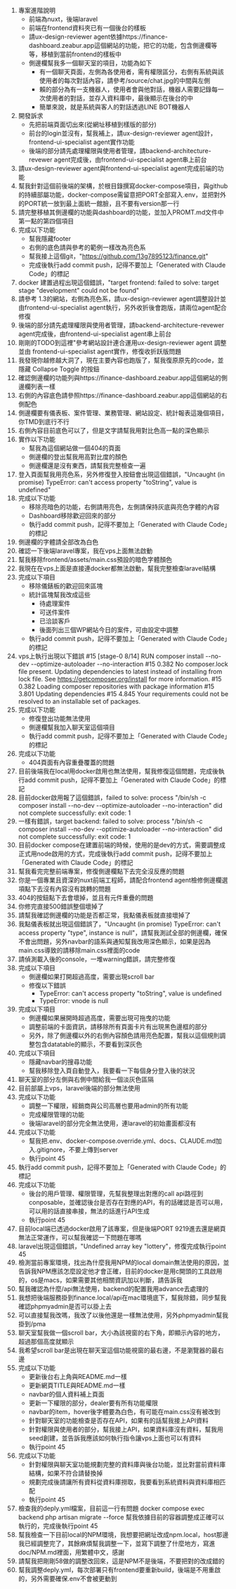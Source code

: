 1. 專案進階說明
    - 前端為nuxt，後端laravel
    - 前端在frontend資料夾已有一個後台的樣板
    - 請ux-design-reviewer agent依據https://finance-dashboard.zeabur.app這個網站的功能，把它的功能，包含側邊欄等等，移植到當前frontend的樣板中
    - 側邊欄幫我多一個聊天室的項目，功能為如下
        * 有一個聊天頁面，左側為各使用者，需有權限區分，右側有系統與該使用者的每次對話內容，請參考/source/chat.jpg的中間與左側
        * 賴的部分為有一支機器人，使用者會與他對話，機器人需要記錄每一次使用者的對話，並存入資料庫中，最後顯示在後台的中
        * 簡單來說，就是系統與客人的對話透過LINE BOT機器人
2. 開發訴求
    - 先把前端頁面切出來(從網址移植到樣版的部分)
    - 前台的login並沒有，幫我補上，請ux-design-reviewer agent設計，frontend-ui-specialist agent實作功能
    - 後端的部分請先處理權限與使用者管理，請backend-architecture-revewer agent完成後，由frontend-ui-specialist agent串上前台
3. 請ux-design-reviewer agent與frontend-ui-specialist agent完成前端的功能
4. 幫我針對這個前後端的架構，於根目錄撰寫docker-compose項目，與github的持續部屬功能，docker-compose需留意把PORT全部寫入.env，並把對外的PORT統一放到最上面統一館臉，且不要有version那一行
5. 請完整移植其側邊欄的功能與dashboard的功能，並加入PROMT.md文件中第一點的第四個項目
6. 完成以下功能
    - 幫我隱藏footer
    - 右側的底色請與參考的範例一樣改為亮色系
    - 幫我接上這個git，"https://github.com/13g7895123/finance.git"
    - 完成後執行add commit push，記得不要加上「Generated with Claude Code」的標記
7. docker 建置過程出現這個錯誤，"target frontend: failed to solve: target stage "development" could not be found"
8. 請參考 1.3的網站，右側為亮色系，請ux-design-reviewer agent調整設計並由frontend-ui-specialist agent執行，另外收折後會跑版，請兩位agent配合修復
9. 後端的部分請先處理權限與使用者管理，請backend-architecture-revewer agent完成後，由frontend-ui-specialist agent串上前台
10. 剛剛的TODO到這裡"參考網站設計連合運用ux-design-reviewer agent 調整並由 frontend-ui-specialist agent實作，修復收折跃版問題
11. 我發現你越修越大洞了，現在主要內容也跑版了，幫我復原原先的code，並隱藏 Collapse Toggle 的按鈕
12. 確認側邊欄的功能列與https://finance-dashboard.zeabur.app這個網站的側邊欄列表一樣
13. 右側的內容底色請參照https://finance-dashboard.zeabur.app這個網站的右側配色
14. 側邊欄要有儀表板、案件管理、業務管理、網站設定、統計報表這幾個項目，你TMD到底行不行
15. 右側內容目前底色可以了，但是文字請幫我用對比色高一點的深色顯示
16. 實作以下功能
    - 幫我為這個網站做一個404的頁面
    - 側邊欄的登出幫我用高對比度的顏色
    - 側邊欄還是沒有東西，請幫我完整檢查一遍
17. 登入頁面幫我用亮色系，另外修復登入按鈕會出現這個錯誤，"Uncaught (in promise) TypeError: can't access property "toString", value is undefined"
18. 完成以下功能
    - 移除亮暗色的功能，右側請用亮色，左側請保持灰底與亮色字體的內容
    - Dashboard移除歡迎回來的部分
    - 執行add commit push，記得不要加上「Generated with Claude Code」的標記
19. 側邊欄的字體請全部改為白色
20. 確認一下後端laravel專案，我在vps上面無法啟動
21. 幫我移除frontend/assets/main.css預設的暗色字體顏色
22. 我現在在vps上面是直接連docker都無法啟動，幫我完整檢查laravel結構
23. 完成以下項目
    - 移除儀錶板的歡迎回來區塊
    - 統計區塊幫我改成這些
        * 待處理案件
        * 可送件案件
        * 已洽談客戶
        * 後面列出三個WP網站今日的案件，可由設定中調整
    - 執行add commit push，記得不要加上「Generated with Claude Code」的標記
24. vps上執行出現以下錯誤
    #15 [stage-0  8/14] RUN composer install --no-dev --optimize-autoloader --no-interaction
    #15 0.382 No composer.lock file present. Updating dependencies to latest instead of installing from lock file. See https://getcomposer.org/install for more information.
    #15 0.382 Loading composer repositories with package information
    #15 3.801 Updating dependencies
    #15 4.845 Your requirements could not be resolved to an installable set of packages.
25. 完成以下功能
    - 修復登出功能無法使用
    - 側邊欄幫我加入聊天室這個項目
    - 執行add commit push，記得不要加上「Generated with Claude Code」的標記
26. 完成以下功能
    - 404頁面有內容重疊覆蓋的問題
27. 目前後端我在local用docker啟用也無法使用，幫我修復這個問題，完成後執行add commit push，記得不要加上「Generated with Claude Code」的標記
28. 目前docker啟用報了這個錯誤，failed to solve: process "/bin/sh -c composer install --no-dev --optimize-autoloader --no-interaction" did not complete successfully: exit code: 1
29. 一樣有錯誤，target backend: failed to solve: process "/bin/sh -c composer install --no-dev --optimize-autoloader --no-interaction" did not complete successfully: exit code: 1
30. 目前docker compose在建置前端的時候，使用的是dev的方式，需要調整成正式用node啟用的方式，完成後執行add commit push，記得不要加上「Generated with Claude Code」的標記
31. 幫我看完完整前端專案，修復側邊欄點下去完全沒反應的問題
32. 你是一個專業且資深的nuxt前端工程師，請配合frontend agent檢修側邊欄選項點下去沒有內容沒有跳轉的問題
33. 404的按鈕點下去會壞掉，並且有元件重疊的問題
34. 你修完直接500錯誤整個壞掉了
35. 請幫我確認側邊欄的功能是否都正常，我點儀表板就直接壞掉了
36. 我點儀表板就出現這個錯誤了，"Uncaught (in promise) TypeError: can't access property "type", instance is null"，請幫我測試全部的側邊欄，確保不會出問題，另外navbar的語系與通知幫我改用深色顯示，如果是因為main.css導致的請移除main.css裡面的code
37. 請偵測載入後的console，一堆warning錯誤，請完整修復
38. 完成以下項目
    - 側邊欄如果打開超過高度，需要出現scroll bar
    - 修復以下錯誤
        * TypeError: can't access property "toString", value is undefined
        * TypeError: vnode is null
39. 完成以下項目
    - 側邊欄如果展開時超過高度，需要出現可拖曳的功能
    - 調整前端的卡面資訊，請移除所有頁面卡片有出現黑色邊框的部分
    - 另外，除了側邊欄以外的右側內容顏色請用亮色配置，幫我以這個規則調整包含datatable的顯示，不要看到深灰色
40. 完成以下項目
    - 隱藏navbar的搜尋功能
    - 幫我移除登入頁自動登入，我要看一下每個身分登入後的狀況
41. 聊天室的部分左側與右側中間給我一個淡灰色區隔
42. 目前部屬上vps，laravel後端的部分無法使用
43. 完成以下功能
    - 調整一下權限，經銷商與公司高層也要用admin的所有功能
    - 完成權限管理的功能
    - 後端laravel的部分完全無法使用，連laravel的初始畫面都沒有
44. 完成以下功能
    - 幫我把.env、docker-compose.override.yml、docs、CLAUDE.md加入.gitignore，不要上傳到server
    - 執行point 45
45. 執行add commit push，記得不要加上「Generated with Claude Code」的標記
46. 完成以下功能
    - 後台的用戶管理、權限管理，先幫我整理出對應的call api路徑到conposable，並確認後台是否存在對應的API，有的話確認是否可以用，可以用的話直接串接，無法的話進行API生成
    - 執行point 45
47. 目前local端已透過docker啟用了該專案，但是後端PORT 9219進去還是網頁無法正常運作，可以幫我確認一下問題在哪嗎
48. laravel出現這個錯誤，"Undefined array key "lottery"，修復完成執行point 45
49. 檢測當前專案環境，找出為什麼我用NPM的local domain無法使用的原因，並告訴我NPM應該怎麼設定他才會正確，目前的docker是用c開頭的工具啟用的，os是macs，如果需要其他相關資訊加以判斷，請告訴我
50. 幫我確認為什麼/api無法使用，backend的配置我用advance去處理的
51. 我想把後端服務掛到finance.local/api在mac環境底下，幫我除錯，同步幫我確認phpmyadmin是否可以掛上去
52. 可以直接幫我改嗎，我改了以後他還是一樣無法使用，另外phpmyadmin幫我掛到/pma
53. 聊天室幫我做一個scroll bar，大小為該視窗的右下角，即顯示內容的地方，超過那個高度就顯示
54. 我希望scroll bar是出現在聊天室這個功能視窗的最右邊，不是瀏覽器的最右邊
55. 完成以下功能
    - 更新後台右上角與README.md一樣
    - 更新網頁TITLE與README.md一樣
    - navbar的個人資料補上頁面
    - 更新一下權限的部分，dealer要有所有功能權限
    - navbar的item，hover後字體要為白色，有可能在main.css沒有被改到
    - 針對聊天室的功能檢查是否存在API，如果有的話幫我接上API資料
    - 針對權限與使用者的部分，幫我接上API，如果資料庫沒有資料，幫我用seed創建，並告訴我應該如何執行指令讓vps上面也可以有資料
    - 執行point 45
56. 完成以下功能
    - 針對權限與聊天室功能規劃完整的資料庫與後台功能，並比對當前資料庫結構，如果不符合請替換掉
    - 規劃完成後請讓所有資料從資料庫撈取，我要看到系統資料與資料庫相匹配
    - 執行point 45
57. 檢查我的deply.yml檔案，目前這一行有問題
    docker compose exec backend php artisan migrate --force
    幫我依據目前的容器調整成正確可以執行的，完成後執行point 45
58. 幫我檢查一下目前local的NPM環境，我想要把網址改成npm.local，host那邊我已經調整完了，其餘麻煩幫我調整一下，並寫下調整了什麼地方，寫進doc/NPM.md裡面，用繁體中文，感謝
59. 請幫我把剛剛58做的調整改回來，這是NPM不是後端，不要把對的改成錯的
60. 幫我調整deply.yml，每次部署只有frontend要重新build，後端是不用重啟的，另外需要確保.env不會被更動到
